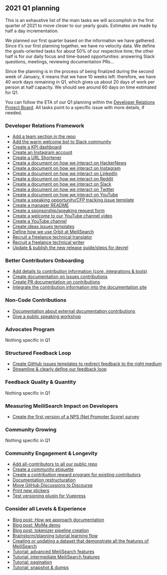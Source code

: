 ## 2021 Q1 planning
This is an exhaustive list of the main tasks we will accomplish in the first quarter of 2021 to move closer to our yearly goals. Estimates are made by half a day incrementation.

We planned our first quarter based on the information we have gathered. Since it’s our first planning together, we have no velocity data. We define the goals-oriented tasks for about 50% of our respective time; the other half is for our daily focus and time-based opportunities: answering Slack questions, meetings, reviewing documentation PRs…

Since the planning is in the process of being finalized during the second week of January, it means that we have 10 weeks left: therefore, we have 40 work days remaining in Q1, which gives us about 20 days of work per person at half capacity. We should see around 60 days on time estimated for Q1.

You can follow the ETA of our Q1 planning within the [Developer Relations Project Board](https://github.com/orgs/meilisearch/projects/8). All tasks point to a specific issue with more details, if needed.

### Developer Relations Framework

- [Add a team section in the repo](https://github.com/meilisearch/devrel/issues/33)
- [Add the warm welcome bot to Slack community](https://github.com/meilisearch/devrel/issues/29)
- [Create a KPI dashboard](https://github.com/meilisearch/devrel/issues/95)
- [Create an Instagram account](https://github.com/meilisearch/devrel/issues/79)
- [Create a URL Shortener](https://github.com/meilisearch/devrel/issues/78)
- [Create a document on how we interact on HackerNews](https://github.com/meilisearch/devrel/issues/84)
- [Create a document on how we interact on Instagram](https://github.com/meilisearch/devrel/issues/87)
- [Create a document on how we interact on LinkedIn](https://github.com/meilisearch/devrel/issues/86)
- [Create a document on how we interact on Reddit](https://github.com/meilisearch/devrel/issues/80)
- [Create a document on how we interact on Slack](https://github.com/meilisearch/devrel/issues/113)
- [Create a document on how we interact on Twitter](https://github.com/meilisearch/devrel/issues/85)
- [Create a document on how we interact on YouTube](https://github.com/meilisearch/devrel/issues/88)
- [Create a speaking opportunity/CFP tracking issue template](https://github.com/meilisearch/devrel/issues/43)
- [Create a manager README](https://github.com/meilisearch/devrel/issues/4)
- [Create a sponsorship/speaking request form](https://github.com/meilisearch/devrel/issues/56)
- [Create a welcome to our YouTube channel video](https://github.com/meilisearch/devrel/issues/103)
- [Create a YouTube channel](https://github.com/meilisearch/devrel/issues/8)
- [Create ideas issues templates](https://github.com/meilisearch/devrel/issues/61)
- [Define how we use Orbit at MeiliSearch](https://github.com/meilisearch/devrel/issues/39)
- [Recruit a freelance technical translator](https://github.com/meilisearch/devrel/issues/119)
- [Recruit a freelance technical writer](https://github.com/meilisearch/devrel/issues/120)
- [Update & publish the new release guide/steps for devrel](https://github.com/meilisearch/devrel/issues/77)

### Better Contributors Onboarding

- [Add details to contribution information (core, integrations & tools)](https://github.com/meilisearch/devrel/issues/121)
- [Create documentation on issues contributions](https://github.com/meilisearch/devrel/issues/122)
- [Create PR documentation on contributions](https://github.com/meilisearch/devrel/issues/123)
- [Integrate the contribution information into the documentation site](https://github.com/meilisearch/devrel/issues/124)

### Non-Code Contributions
- [Documentation about external documentation contributions](https://github.com/meilisearch/devrel/issues/125)
- [Give a public speaking workshop](https://github.com/meilisearch/devrel/issues/59)

### Advocates Program
Nothing specific in Q1

### Structured Feedback Loop
- [Create GitHub issues templates to redirect feedback to the right medium](https://github.com/meilisearch/devrel/issues/126)
- [Streamline & clearly define our feedback loop](https://github.com/meilisearch/devrel/issues/127)

### Feedback Quality & Quantity
Nothing specific in Q1

### Measuring MeiliSearch Impact on Developers
- [Create the first version of a NPS (Net Promoter Score) survey](https://github.com/meilisearch/devrel/issues/51)

### Community Growing
Nothing specific in Q1

### Community Engagement & Longevity
- [Add all-contributors to all our public repo](https://github.com/meilisearch/devrel/issues/89)
- [Create a community etiquette](https://github.com/meilisearch/devrel/issues/99)
- [Create a contribution reward program for existing contributors](https://github.com/meilisearch/devrel/issues/128)
- [Documentation restructuration](https://github.com/meilisearch/documentation/issues/619)
- [Move GitHub Discussions to Discourse](https://github.com/meilisearch/devrel/issues/21)
- [Print new stickers](https://github.com/meilisearch/devrel/issues/100)
- [Test versioning plugin for Vuepress](https://github.com/meilisearch/documentation/issues/705)

### Consider all Levels & Experience
- [Blog post: How we approach documentation](https://github.com/meilisearch/devrel/issues/129)
- [Blog post: MoMa demo](https://github.com/meilisearch/devrel/issues/130)
- [Blog post: tokenizer pipeline creation](https://github.com/meilisearch/devrel/issues/133)
- [Brainstorm/planning tutorial learning flow](https://github.com/meilisearch/documentation/issues/706)
- [Creating or updating a dataset that demonstrate all the features of MeiliSearch](https://github.com/meilisearch/devrel/issues/134)
- [Tutorial: advanced MeiliSearch features](https://github.com/meilisearch/documentation/issues/708)
- [Tutorial: intermediate MeiliSearch features](https://github.com/meilisearch/documentation/issues/707)
- [Tutorial: pagination](https://github.com/meilisearch/devrel/issues/131)
- [Tutorial: snapshot & dumps](https://github.com/meilisearch/devrel/issues/132)